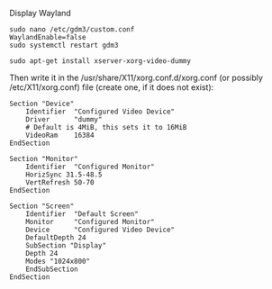 Display Wayland 

```
sudo nano /etc/gdm3/custom.conf
WaylandEnable=false
sudo systemctl restart gdm3
```

```
sudo apt-get install xserver-xorg-video-dummy
```

Then write it in the /usr/share/X11/xorg.conf.d/xorg.conf (or possibly /etc/X11/xorg.conf) file (create one, if it does not exist):

```
Section "Device"
    Identifier  "Configured Video Device"
    Driver      "dummy"
    # Default is 4MiB, this sets it to 16MiB
    VideoRam    16384
EndSection

Section "Monitor"
    Identifier  "Configured Monitor"
    HorizSync 31.5-48.5
    VertRefresh 50-70
EndSection

Section "Screen"
    Identifier  "Default Screen"
    Monitor     "Configured Monitor"
    Device      "Configured Video Device"
    DefaultDepth 24
    SubSection "Display"
    Depth 24
    Modes "1024x800"
    EndSubSection
EndSection

```
